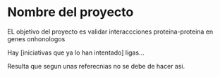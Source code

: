 Nombre del proyecto
=================================================

EL objetivo del proyecto es 
validar interaccciones proteina-proteina en genes onhonologos

Hay [iniciativas que ya lo han intentado]
ligas...

Resulta que segun unas referecnias no se debe de hacer asi.


